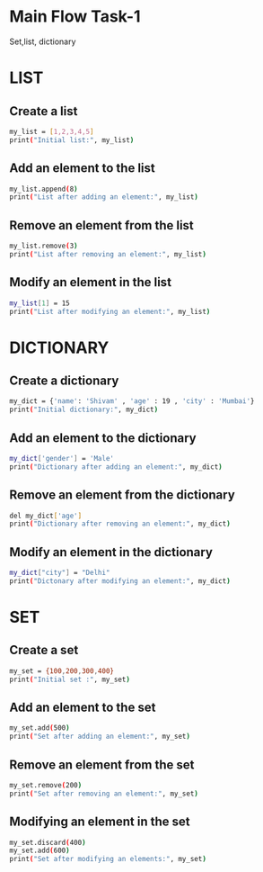 # Main Flow Task-1
Set,list, dictionary

# LIST
## Create a list
```bash
my_list = [1,2,3,4,5]
print("Initial list:", my_list)
```

## Add an element to the list
```bash
my_list.append(8)
print("List after adding an element:", my_list)
```

## Remove an element from the list
```bash
my_list.remove(3)
print("List after removing an element:", my_list)
```
## Modify an element in the list
```bash
my_list[1] = 15
print("List after modifying an element:", my_list)
```
# DICTIONARY
## Create a dictionary
```bash
my_dict = {'name': 'Shivam' , 'age' : 19 , 'city' : 'Mumbai'}
print("Initial dictionary:", my_dict)
```

## Add an element to the dictionary
```bash
my_dict['gender'] = 'Male'
print("Dictionary after adding an element:", my_dict)
```

## Remove an element from the dictionary
```bash
del my_dict['age']
print("Dictionary after removing an element:", my_dict)
```

## Modify an element in the dictionary
```bash
my_dict["city"] = "Delhi"
print("Dictonary after modifying an element:", my_dict)
```

# SET
## Create a set
```bash
my_set = {100,200,300,400}
print("Initial set :", my_set)
```

## Add an element to the set
```bash
my_set.add(500)
print("Set after adding an element:", my_set)
```

## Remove an element from the set
```bash
my_set.remove(200)
print("Set after removing an element:", my_set)
```

## Modifying an element in the  set
```bash
my_set.discard(400)
my_set.add(600)
print("Set after modifying an elements:", my_set)
```
